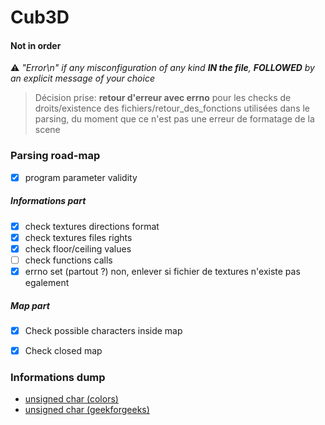 # Cub3D




#### Not in order

⚠️ *"Error\n" if any misconfiguration of any kind **IN the file**, **FOLLOWED** by an explicit message of your choice*

> Décision prise: **retour d'erreur avec errno** pour les checks de droits/existence des fichiers/retour_des_fonctions utilisées dans le parsing, du moment que ce n'est pas une erreur de formatage de la scene

### Parsing road-map

- [x] program parameter validity

##### Informations part
- [x] check textures directions format
- [x] check textures files rights
- [x] check floor/ceiling values
- [ ] check functions calls
- [x] errno set (partout ?) non, enlever si fichier de textures n'existe pas egalement

##### Map part
- [x] Check possible characters inside map
- [x] Check closed map




### Informations dump

- [unsigned char (colors)](https://stackoverflow.com/questions/5742967/why-unsigned-char-for-rgb-pixel-data)
- [unsigned char (geekforgeeks)](https://www.geeksforgeeks.org/unsigned-char-in-c-with-examples/)
